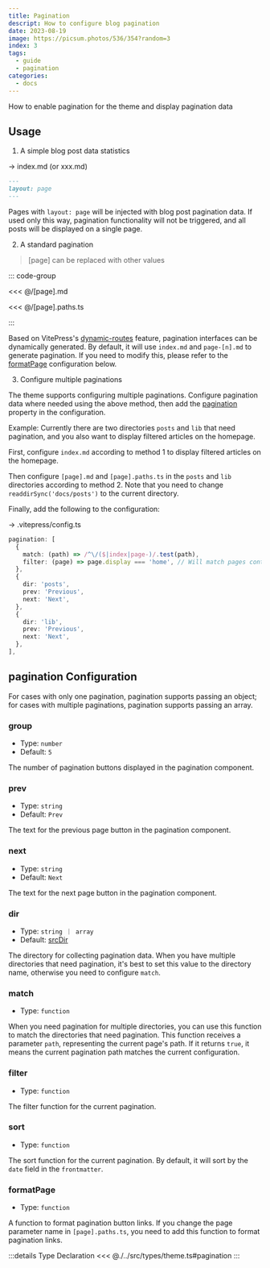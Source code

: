 ```yaml
---
title: Pagination
descript: How to configure blog pagination
date: 2023-08-19
image: https://picsum.photos/536/354?random=3
index: 3
tags:
  - guide
  - pagination
categories:
  - docs
---
```


How to enable pagination for the theme and display pagination data

<!-- more -->

## Usage

1. A simple blog post data statistics

-> index.md (or xxx.md)

```md
---
layout: page
---
```

Pages with `layout: page` will be injected with blog post pagination data. If used only this way, pagination functionality will not be triggered, and all posts will be displayed on a single page.

2. A standard pagination

> [page] can be replaced with other values

::: code-group

<<< @/[page].md

<<< @/[page].paths.ts

:::

Based on VitePress's [dynamic-routes](https://vitepress.dev/guide/routing#dynamic-routes) feature, pagination interfaces can be dynamically generated. By default, it will use `index.md` and `page-[n].md` to generate pagination. If you need to modify this, please refer to the [formatPage](#formatPage) configuration below.

3. Configure multiple paginations

The theme supports configuring multiple paginations. Configure pagination data where needed using the above method, then add the [pagination](./config.md#pagination) property in the configuration.

Example: Currently there are two directories `posts` and `lib` that need pagination, and you also want to display filtered articles on the homepage.

First, configure `index.md` according to method 1 to display filtered articles on the homepage.

Then configure `[page].md` and `[page].paths.ts` in the `posts` and `lib` directories according to method 2. Note that you need to change `readdirSync('docs/posts')` to the current directory.

Finally, add the following to the configuration:

-> .vitepress/config.ts

```ts
pagination: [
  {
    match: (path) => /^\/($|index|page-)/.test(path),
    filter: (page) => page.display === 'home', // Will match pages containing `display: home` in frontmatter
  },
  {
    dir: 'posts',
    prev: 'Previous',
    next: 'Next',
  },
  {
    dir: 'lib',
    prev: 'Previous',
    next: 'Next',
  },
],
```

## pagination Configuration

For cases with only one pagination, pagination supports passing an object; for cases with multiple paginations, pagination supports passing an array.

### group

- Type: `number`
- Default: `5`

The number of pagination buttons displayed in the pagination component.

### prev

- Type: `string`
- Default: `Prev`

The text for the previous page button in the pagination component.

### next

- Type: `string`
- Default: `Next`

The text for the next page button in the pagination component.

### dir

- Type: `string ｜ array`
- Default: [srcDir](https://vitepress.dev/reference/site-config#srcdir)

The directory for collecting pagination data. When you have multiple directories that need pagination, it's best to set this value to the directory name, otherwise you need to configure `match`.

### match

- Type: `function`

When you need pagination for multiple directories, you can use this function to match the directories that need pagination. This function receives a parameter `path`, representing the current page's path. If it returns `true`, it means the current pagination path matches the current configuration.

### filter

- Type: `function`

The filter function for the current pagination.

### sort

- Type: `function`

The sort function for the current pagination. By default, it will sort by the `date` field in the `frontmatter`.

### formatPage

- Type: `function`

A function to format pagination button links. If you change the page parameter name in `[page].paths.ts`, you need to add this function to format pagination links.

:::details Type Declaration
<<< @./../src/types/theme.ts#pagination
:::

